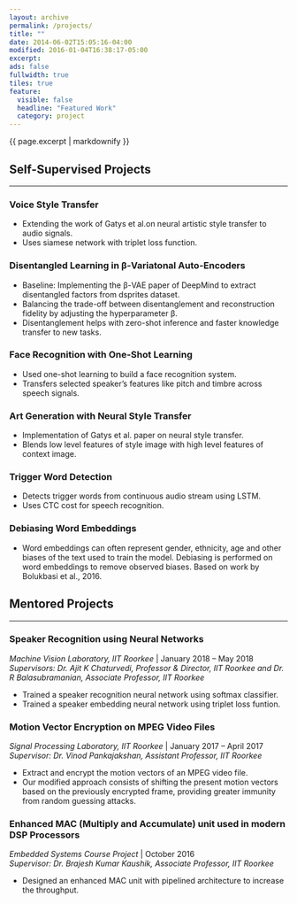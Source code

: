 ```yaml
---
layout: archive
permalink: /projects/
title: ""
date: 2014-06-02T15:05:16-04:00
modified: 2016-01-04T16:38:17-05:00
excerpt: 
ads: false
fullwidth: true
tiles: true
feature:
  visible: false
  headline: "Featured Work"
  category: project
---
```


{{ page.excerpt | markdownify }}

## Self-Supervised Projects
<hr>

### Voice Style Transfer
* Extending the work of Gatys et al.on neural artistic style transfer to audio signals.<br>
* Uses siamese network with triplet loss function.

### Disentangled Learning in β-Variatonal Auto-Encoders
* Baseline: Implementing the β-VAE paper of DeepMind to extract disentangled factors from dsprites dataset.<br>
* Balancing the trade-off between disentanglement and reconstruction fidelity by adjusting the hyperparameter β. <br>
* Disentanglement helps with zero-shot inference and faster knowledge transfer to new tasks.

### Face Recognition with One-Shot Learning
* Used one-shot learning to build a face recognition system.<br>
* Transfers selected speaker’s features like pitch and timbre across speech signals.

### Art Generation with Neural Style Transfer
* Implementation of Gatys et al. paper on neural style transfer.<br>
* Blends low level features of style image with high level features of context image.

### Trigger Word Detection
* Detects trigger words from continuous audio stream using LSTM.<br>
* Uses CTC cost for speech recognition.

### Debiasing Word Embeddings
* Word embeddings can often represent gender, ethnicity, age and other biases of the text used to train the model. Debiasing is performed on word embeddings to remove observed biases. Based on work by Bolukbasi et al., 2016.

## Mentored Projects
<hr>

### Speaker Recognition using Neural Networks

*Machine Vision Laboratory, IIT Roorkee* \| January 2018 – May 2018<br>
<i>Supervisors: Dr. Ajit K Chaturvedi, Professor & Director, IIT Roorkee and Dr. R Balasubramanian, Associate Professor, IIT Roorkee</i><br>
* Trained a speaker recognition neural network using softmax classifier.<br>
* Trained a speaker embedding neural network using triplet loss funtion.<br>

### Motion Vector Encryption on MPEG Video Files

*Signal Processing Laboratory, IIT Roorkee* \| January 2017 – April 2017<br>
<i>Supervisor: Dr. Vinod Pankajakshan, Assistant Professor, IIT Roorkee</i><br>
* Extract and encrypt the motion vectors of an MPEG video file.<br>
* Our modified approach consists of shifting the present motion vectors based on the previously encrypted frame, providing greater immunity from random guessing attacks.<br>

### Enhanced MAC (Multiply and Accumulate) unit used in modern DSP Processors

*Embedded Systems Course Project* \| October 2016<br>
<i>Supervisor: Dr. Brajesh Kumar Kaushik, Associate Professor, IIT Roorkee</i><br>
* Designed an enhanced MAC unit with pipelined architecture to increase the throughput.<br>
